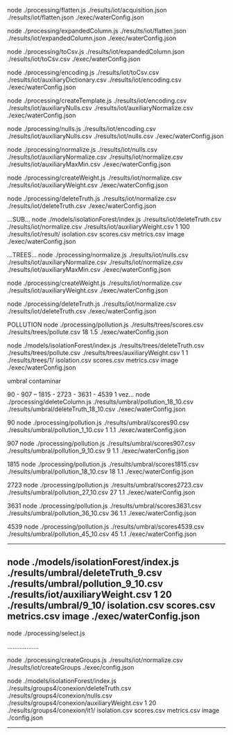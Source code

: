 node   ./processing/flatten.js   ./results/iot/acquisition.json   ./results/iot/flatten.json   ./exec/waterConfig.json

node   ./processing/expandedColumn.js   ./results/iot/flatten.json   ./results/iot/expandedColumn.json   ./exec/waterConfig.json

node   ./processing/toCsv.js   ./results/iot/expandedColumn.json   ./results/iot/toCsv.csv   ./exec/waterConfig.json

node   ./processing/encoding.js    ./results/iot/toCsv.csv   ./results/iot/auxiliaryDictionary.csv   ./results/iot/encoding.csv    ./exec/waterConfig.json

node   ./processing/createTemplate.js   ./results/iot/encoding.csv   ./results/iot/auxiliaryNulls.csv   ./results/iot/auxiliaryNormalize.csv   ./exec/waterConfig.json

node   ./processing/nulls.js   ./results/iot/encoding.csv   ./results/iot/auxiliaryNulls.csv   ./results/iot/nulls.csv    ./exec/waterConfig.json

node   ./processing/normalize.js   ./results/iot/nulls.csv   ./results/iot/auxiliaryNormalize.csv    ./results/iot/normalize.csv   ./results/iot/auxiliaryMaxMin.csv   ./exec/waterConfig.json
    
node   ./processing/createWeight.js   ./results/iot/normalize.csv   ./results/iot/auxiliaryWeight.csv   ./exec/waterConfig.json

node   ./processing/deleteTruth.js   ./results/iot/normalize.csv   ./results/iot/deleteTruth.csv   ./exec/waterConfig.json


...SUB...
node ./models/isolationForest/index.js ./results/iot/deleteTruth.csv ./results/iot/normalize.csv ./results/iot/auxiliaryWeight.csv 1 100 ./results/iot/result/ isolation.csv scores.csv metrics.csv image ./exec/waterConfig.json


...TREES...
node   ./processing/normalize.js   ./results/iot/nulls.csv   ./results/iot/auxiliaryNormalize.csv    ./results/iot/normalize.csv   ./results/iot/auxiliaryMaxMin.csv   ./exec/waterConfig.json
    
node   ./processing/createWeight.js   ./results/iot/normalize.csv   ./results/iot/auxiliaryWeight.csv   ./exec/waterConfig.json

node   ./processing/deleteTruth.js   ./results/iot/normalize.csv   ./results/iot/deleteTruth.csv   ./exec/waterConfig.json

POLLUTION
node   ./processing/pollution.js   ./results/trees/scores.csv   ./results/trees/pollute.csv   18  1.5   ./exec/waterConfig.json

node ./models/isolationForest/index.js ./results/trees/deleteTruth.csv ./results/trees/pollute.csv ./results/trees/auxiliaryWeight.csv 1 1 ./results/trees/1/ isolation.csv scores.csv metrics.csv image ./exec/waterConfig.json

umbral
contaminar 




90 - 907 – 1815 - 2723 - 3631 - 4539
1 vez...
node   ./processing/deleteColumn.js   ./results/umbral/pollution_18_10.csv   ./results/umbral/deleteTruth_18_10.csv   ./exec/waterConfig.json

90
node   ./processing/pollution.js   ./results/umbral/scores90.csv   ./results/umbral/pollution_1_10.csv   1  1.1   ./exec/waterConfig.json

907
node   ./processing/pollution.js   ./results/umbral/scores907.csv   ./results/umbral/pollution_9_10.csv   9  1.1   ./exec/waterConfig.json

1815
node   ./processing/pollution.js   ./results/umbral/scores1815.csv   ./results/umbral/pollution_18_10.csv   18  1.1   ./exec/waterConfig.json

2723
node   ./processing/pollution.js   ./results/umbral/scores2723.csv   ./results/umbral/pollution_27_10.csv   27  1.1   ./exec/waterConfig.json

3631
node   ./processing/pollution.js   ./results/umbral/scores3631.csv   ./results/umbral/pollution_36_10.csv   36  1.1   ./exec/waterConfig.json

4539
node   ./processing/pollution.js   ./results/umbral/scores4539.csv   ./results/umbral/pollution_45_10.csv   45  1.1   ./exec/waterConfig.json

---
node ./models/isolationForest/index.js ./results/umbral/deleteTruth_9.csv ./results/umbral/pollution_9_10.csv ./results/iot/auxiliaryWeight.csv 1 20 ./results/umbral/9_10/ isolation.csv scores.csv metrics.csv image ./exec/waterConfig.json
---

node   ./processing/select.js

..................

node   ./processing/createGroups.js   ./results/iot/normalize.csv   ./results/iot/createGroups   ./exec/config.json

node ./models/isolationForest/index.js ./results/groups4/conexion/deleteTruth.csv ./results/groups4/conexion/nulls.csv ./results/groups4/conexion/auxiliaryWeight.csv 1 20 ./results/groups4/conexion/it1/ isolation.csv scores.csv metrics.csv image ./config.json

------------------

